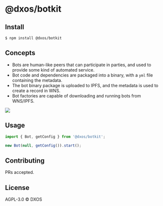 # @dxos/botkit

## Install

```
$ npm install @dxos/botkit
```

## Concepts

* Bots are human-like peers that can participate in parties, and used to provide some kind of automated service.
* Bot code and dependencies are packaged into a binary, with a `yml` file containing the metadata.
* The bot binary package is uploaded to IPFS, and the metadata is used to create a record in WNS.
* Bot factories are capable of downloading and running bots from WNS/IPFS.

<img src="../../docs/content/diagrams/bot.png" />

## Usage

```javascript
import { Bot, getConfig } from '@dxos/botkit';

new Bot(null, getConfig()).start();
```

## Contributing

PRs accepted.

## License

AGPL-3.0 © DXOS
